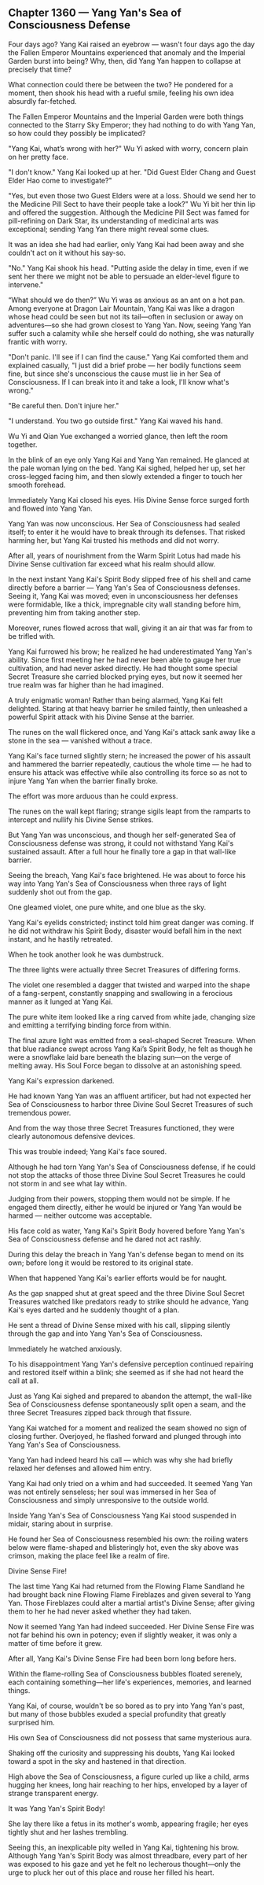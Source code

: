 ## Chapter 1360 — Yang Yan's Sea of Consciousness Defense

Four days ago? Yang Kai raised an eyebrow — wasn't four days ago the day the Fallen Emperor Mountains experienced that anomaly and the Imperial Garden burst into being? Why, then, did Yang Yan happen to collapse at precisely that time?

What connection could there be between the two? He pondered for a moment, then shook his head with a rueful smile, feeling his own idea absurdly far-fetched.

The Fallen Emperor Mountains and the Imperial Garden were both things connected to the Starry Sky Emperor; they had nothing to do with Yang Yan, so how could they possibly be implicated?

"Yang Kai, what’s wrong with her?" Wu Yi asked with worry, concern plain on her pretty face.

"I don't know." Yang Kai looked up at her. "Did Guest Elder Chang and Guest Elder Hao come to investigate?"

"Yes, but even those two Guest Elders were at a loss. Should we send her to the Medicine Pill Sect to have their people take a look?" Wu Yi bit her thin lip and offered the suggestion. Although the Medicine Pill Sect was famed for pill-refining on Dark Star, its understanding of medicinal arts was exceptional; sending Yang Yan there might reveal some clues.

It was an idea she had had earlier, only Yang Kai had been away and she couldn't act on it without his say-so.

"No." Yang Kai shook his head. "Putting aside the delay in time, even if we sent her there we might not be able to persuade an elder-level figure to intervene."

“What should we do then?” Wu Yi was as anxious as an ant on a hot pan. Among everyone at Dragon Lair Mountain, Yang Kai was like a dragon whose head could be seen but not its tail—often in seclusion or away on adventures—so she had grown closest to Yang Yan. Now, seeing Yang Yan suffer such a calamity while she herself could do nothing, she was naturally frantic with worry.

"Don't panic. I'll see if I can find the cause." Yang Kai comforted them and explained casually, "I just did a brief probe — her bodily functions seem fine, but since she's unconscious the cause must lie in her Sea of Consciousness. If I can break into it and take a look, I'll know what's wrong."

"Be careful then. Don't injure her."

"I understand. You two go outside first." Yang Kai waved his hand.

Wu Yi and Qian Yue exchanged a worried glance, then left the room together.

In the blink of an eye only Yang Kai and Yang Yan remained. He glanced at the pale woman lying on the bed. Yang Kai sighed, helped her up, set her cross-legged facing him, and then slowly extended a finger to touch her smooth forehead.

Immediately Yang Kai closed his eyes. His Divine Sense force surged forth and flowed into Yang Yan.

Yang Yan was now unconscious. Her Sea of Consciousness had sealed itself; to enter it he would have to break through its defenses. That risked harming her, but Yang Kai trusted his methods and did not worry.

After all, years of nourishment from the Warm Spirit Lotus had made his Divine Sense cultivation far exceed what his realm should allow.

In the next instant Yang Kai's Spirit Body slipped free of his shell and came directly before a barrier — Yang Yan's Sea of Consciousness defenses. Seeing it, Yang Kai was moved; even in unconsciousness her defenses were formidable, like a thick, impregnable city wall standing before him, preventing him from taking another step.

Moreover, runes flowed across that wall, giving it an air that was far from to be trifled with.

Yang Kai furrowed his brow; he realized he had underestimated Yang Yan's ability. Since first meeting her he had never been able to gauge her true cultivation, and had never asked directly. He had thought some special Secret Treasure she carried blocked prying eyes, but now it seemed her true realm was far higher than he had imagined.

A truly enigmatic woman! Rather than being alarmed, Yang Kai felt delighted. Staring at that heavy barrier he smiled faintly, then unleashed a powerful Spirit attack with his Divine Sense at the barrier.

The runes on the wall flickered once, and Yang Kai's attack sank away like a stone in the sea — vanished without a trace.

Yang Kai's face turned slightly stern; he increased the power of his assault and hammered the barrier repeatedly, cautious the whole time — he had to ensure his attack was effective while also controlling its force so as not to injure Yang Yan when the barrier finally broke.

The effort was more arduous than he could express.

The runes on the wall kept flaring; strange sigils leapt from the ramparts to intercept and nullify his Divine Sense strikes.

But Yang Yan was unconscious, and though her self-generated Sea of Consciousness defense was strong, it could not withstand Yang Kai's sustained assault. After a full hour he finally tore a gap in that wall-like barrier.

Seeing the breach, Yang Kai's face brightened. He was about to force his way into Yang Yan's Sea of Consciousness when three rays of light suddenly shot out from the gap.

One gleamed violet, one pure white, and one blue as the sky.

Yang Kai's eyelids constricted; instinct told him great danger was coming. If he did not withdraw his Spirit Body, disaster would befall him in the next instant, and he hastily retreated.

When he took another look he was dumbstruck.

The three lights were actually three Secret Treasures of differing forms.

The violet one resembled a dagger that twisted and warped into the shape of a fang-serpent, constantly snapping and swallowing in a ferocious manner as it lunged at Yang Kai.

The pure white item looked like a ring carved from white jade, changing size and emitting a terrifying binding force from within.

The final azure light was emitted from a seal-shaped Secret Treasure. When that blue radiance swept across Yang Kai’s Spirit Body, he felt as though he were a snowflake laid bare beneath the blazing sun—on the verge of melting away. His Soul Force began to dissolve at an astonishing speed.

Yang Kai's expression darkened.

He had known Yang Yan was an affluent artificer, but had not expected her Sea of Consciousness to harbor three Divine Soul Secret Treasures of such tremendous power.

And from the way those three Secret Treasures functioned, they were clearly autonomous defensive devices.

This was trouble indeed; Yang Kai's face soured.

Although he had torn Yang Yan's Sea of Consciousness defense, if he could not stop the attacks of those three Divine Soul Secret Treasures he could not storm in and see what lay within.

Judging from their powers, stopping them would not be simple. If he engaged them directly, either he would be injured or Yang Yan would be harmed — neither outcome was acceptable.

His face cold as water, Yang Kai's Spirit Body hovered before Yang Yan's Sea of Consciousness defense and he dared not act rashly.

During this delay the breach in Yang Yan's defense began to mend on its own; before long it would be restored to its original state.

When that happened Yang Kai's earlier efforts would be for naught.

As the gap snapped shut at great speed and the three Divine Soul Secret Treasures watched like predators ready to strike should he advance, Yang Kai's eyes darted and he suddenly thought of a plan.

He sent a thread of Divine Sense mixed with his call, slipping silently through the gap and into Yang Yan's Sea of Consciousness.

Immediately he watched anxiously.

To his disappointment Yang Yan's defensive perception continued repairing and restored itself within a blink; she seemed as if she had not heard the call at all.

Just as Yang Kai sighed and prepared to abandon the attempt, the wall-like Sea of Consciousness defense spontaneously split open a seam, and the three Secret Treasures zipped back through that fissure.

Yang Kai watched for a moment and realized the seam showed no sign of closing further. Overjoyed, he flashed forward and plunged through into Yang Yan's Sea of Consciousness.

Yang Yan had indeed heard his call — which was why she had briefly relaxed her defenses and allowed him entry.

Yang Kai had only tried on a whim and had succeeded. It seemed Yang Yan was not entirely senseless; her soul was immersed in her Sea of Consciousness and simply unresponsive to the outside world.

Inside Yang Yan's Sea of Consciousness Yang Kai stood suspended in midair, staring about in surprise.

He found her Sea of Consciousness resembled his own: the roiling waters below were flame-shaped and blisteringly hot, even the sky above was crimson, making the place feel like a realm of fire.

Divine Sense Fire!

The last time Yang Kai had returned from the Flowing Flame Sandland he had brought back nine Flowing Flame Fireblazes and given several to Yang Yan. Those Fireblazes could alter a martial artist's Divine Sense; after giving them to her he had never asked whether they had taken.

Now it seemed Yang Yan had indeed succeeded. Her Divine Sense Fire was not far behind his own in potency; even if slightly weaker, it was only a matter of time before it grew.

After all, Yang Kai's Divine Sense Fire had been born long before hers.

Within the flame-rolling Sea of Consciousness bubbles floated serenely, each containing something—her life's experiences, memories, and learned things.

Yang Kai, of course, wouldn't be so bored as to pry into Yang Yan's past, but many of those bubbles exuded a special profundity that greatly surprised him.

His own Sea of Consciousness did not possess that same mysterious aura.

Shaking off the curiosity and suppressing his doubts, Yang Kai looked toward a spot in the sky and hastened in that direction.

High above the Sea of Consciousness, a figure curled up like a child, arms hugging her knees, long hair reaching to her hips, enveloped by a layer of strange transparent energy.

It was Yang Yan's Spirit Body!

She lay there like a fetus in its mother's womb, appearing fragile; her eyes tightly shut and her lashes trembling.

Seeing this, an inexplicable pity welled in Yang Kai, tightening his brow. Although Yang Yan's Spirit Body was almost threadbare, every part of her was exposed to his gaze and yet he felt no lecherous thought—only the urge to pluck her out of this place and rouse her filled his heart.